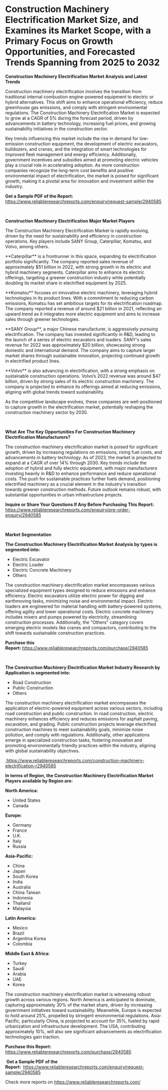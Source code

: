 <p><h1>Construction Machinery Electrification Market Size, and Examines its Market Scope, with a Primary Focus on Growth Opportunities, and Forecasted Trends Spanning from 2025 to 2032</h1></p><p><strong>Construction Machinery Electrification Market Analysis and Latest Trends</strong></p>
<p><p>Construction machinery electrification involves the transition from traditional internal combustion engine-powered equipment to electric or hybrid alternatives. This shift aims to enhance operational efficiency, reduce greenhouse gas emissions, and comply with stringent environmental regulations. The Construction Machinery Electrification Market is expected to grow at a CAGR of 5% during the forecast period, driven by advancements in battery technology, increasing fuel prices, and growing sustainability initiatives in the construction sector.</p><p>Key trends influencing this market include the rise in demand for low-emission construction equipment, the development of electric excavators, bulldozers, and cranes, and the integration of smart technologies for improved fleet management and energy efficiency. Additionally, government incentives and subsidies aimed at promoting electric vehicles play a crucial role in accelerating adoption. As more construction companies recognize the long-term cost benefits and positive environmental impact of electrification, the market is poised for significant growth, making it a pivotal area for innovation and investment within the industry.</p></p>
<p><strong>Get a Sample PDF of the Report:&nbsp;</strong> <a href="https://www.reliableresearchreports.com/enquiry/request-sample/2940585?utm_campaign=3183&utm_medium=2&utm_source=Github&utm_content=ia&utm_term=15032025&utm_id=construction-machinery-electrification">https://www.reliableresearchreports.com/enquiry/request-sample/2940585</a></p>
<p>&nbsp;</p>
<p><strong>Construction Machinery Electrification Major Market Players</strong></p>
<p><p>The Construction Machinery Electrification Market is rapidly evolving, driven by the need for sustainability and efficiency in construction operations. Key players include SANY Group, Caterpillar, Komatsu, and Volvo, among others.</p><p>**Caterpillar** is a frontrunner in this space, expanding its electrification portfolio significantly. The company reported sales revenue of approximately $51 billion in 2022, with strong growth in its electric and hybrid machinery segments. Caterpillar aims to enhance its electric offerings, targeting a greener construction industry while potentially doubling its market share in electrified equipment by 2025.</p><p>**Komatsu** focuses on innovative electric machinery, leveraging hybrid technologies in its product lines. With a commitment to reducing carbon emissions, Komatsu has set ambitious targets for its electrification roadmap. The company reported a revenue of around $21 billion in 2021, reflecting an upward trend as it integrates more electric equipment and aims to increase sales through greener technologies.</p><p>**SANY Group**, a major Chinese manufacturer, is aggressively pursuing electrification. The company has invested significantly in R&D, leading to the launch of a series of electric excavators and loaders. SANY's sales revenue for 2022 was approximately $20 billion, showcasing strong domestic and international demand. The company aims to capture larger market shares through sustainable innovation, projecting continued growth in electrified product lines.</p><p>**Volvo** is also advancing in electrification, with a strong emphasis on sustainable construction operations. Volvo’s 2022 revenue was around $47 billion, driven by strong sales of its electric construction machinery. The company is projected to enhance its offerings aimed at reducing emissions, aligning with global trends toward sustainability.</p><p>As the competitive landscape evolves, these companies are well-positioned to capture growth in the electrification market, potentially reshaping the construction machinery sector by 2030.</p></p>
<p>&nbsp;</p>
<p><strong>What Are The Key Opportunities For Construction Machinery Electrification Manufacturers?</strong></p>
<p><p>The construction machinery electrification market is poised for significant growth, driven by increasing regulations on emissions, rising fuel costs, and advancements in battery technology. As of 2023, the market is projected to expand at a CAGR of over 14% through 2030. Key trends include the adoption of hybrid and fully electric equipment, with major manufacturers investing heavily in R&D to enhance performance and reduce operational costs. The push for sustainable practices further fuels demand, positioning electrified machinery as a crucial element in the industry's transition towards greener construction methods. Future outlook remains robust, with substantial opportunities in urban infrastructure projects.</p></p>
<p><strong>Inquire or Share Your Questions If Any Before Purchasing This Report:</strong> <a href="https://www.reliableresearchreports.com/enquiry/pre-order-enquiry/2940585?utm_campaign=3183&utm_medium=2&utm_source=Github&utm_content=ia&utm_term=15032025&utm_id=construction-machinery-electrification">https://www.reliableresearchreports.com/enquiry/pre-order-enquiry/2940585</a></p>
<p>&nbsp;</p>
<p><strong>Market Segmentation</strong></p>
<p><strong>The Construction Machinery Electrification Market Analysis by types is segmented into:</strong></p>
<p><ul><li>Electric Excavator</li><li>Electric Loader</li><li>Electric Concrete Machinery</li><li>Others</li></ul></p>
<p><p>The construction machinery electrification market encompasses various specialized equipment types designed to reduce emissions and enhance efficiency. Electric excavators utilize electric power for digging and earthmoving tasks, minimizing noise and environmental impact. Electric loaders are engineered for material handling with battery-powered systems, offering agility and lower operational costs. Electric concrete machinery includes mixers and pumps powered by electricity, streamlining construction processes. Additionally, the "Others" category covers emerging electric models like cranes and compactors, contributing to the shift towards sustainable construction practices.</p></p>
<p><strong>Purchase this Report:&nbsp;</strong><a href="https://www.reliableresearchreports.com/purchase/2940585?utm_campaign=3183&utm_medium=2&utm_source=Github&utm_content=ia&utm_term=15032025&utm_id=construction-machinery-electrification">https://www.reliableresearchreports.com/purchase/2940585</a></p>
<p>&nbsp;</p>
<p><strong>The Construction Machinery Electrification Market Industry Research by Application is segmented into:</strong></p>
<p><ul><li>Road Construction</li><li>Public Construction</li><li>Others</li></ul></p>
<p><p>The construction machinery electrification market encompasses the application of electric-powered equipment across various sectors, including road construction and public construction. In road construction, electric machinery enhances efficiency and reduces emissions for asphalt paving, excavation, and grading. Public construction projects leverage electrified construction machines to meet sustainability goals, minimize noise pollution, and comply with regulations. Additionally, other applications emerge in specialized construction tasks, fostering innovation and promoting environmentally friendly practices within the industry, aligning with global sustainability objectives.</p></p>
<p><a href="https://www.reliableresearchreports.com/construction-machinery-electrification-r2940585?utm_campaign=3183&utm_medium=2&utm_source=Github&utm_content=ia&utm_term=15032025&utm_id=construction-machinery-electrification">&nbsp;https://www.reliableresearchreports.com/construction-machinery-electrification-r2940585</a></p>
<p><strong>In terms of Region, the Construction Machinery Electrification Market Players available by Region are:</strong></p>
<p>
    <p> <strong> North America: </strong>
        <ul>
            <li>United States</li>
            <li>Canada</li>
        </ul>
        </p> 
    <p> <strong> Europe: </strong>
        <ul>
            <li>Germany</li>
            <li>France</li>
            <li>U.K.</li>
            <li>Italy</li>
            <li>Russia</li>
        </ul>
        </p> 
    <p> <strong> Asia-Pacific: </strong>
        <ul>
            <li>China</li>
            <li>Japan</li>
            <li>South Korea</li>
            <li>India</li>
            <li>Australia</li>
            <li>China Taiwan</li>
            <li>Indonesia</li>
            <li>Thailand</li>
            <li>Malaysia</li>
        </ul>
        </p> 
    <p> <strong> Latin America: </strong>
        <ul>
            <li>Mexico</li>
            <li>Brazil</li>
            <li>Argentina Korea</li>
            <li>Colombia</li>
        </ul>
        </p> 
    <p> <strong> Middle East & Africa: </strong>
        <ul>
            <li>Turkey</li>
            <li>Saudi</li>
            <li>Arabia</li>
            <li>UAE</li>
            <li>Korea</li>
        </ul>
    </p>
    </p>
<p><p>The construction machinery electrification market is witnessing robust growth across various regions. North America is anticipated to dominate, capturing approximately 30% of the market share, driven by increasing government initiatives toward sustainability. Meanwhile, Europe is expected to hold around 25%, propelled by stringent environmental regulations. Asia-Pacific, particularly China, is projected to account for 35%, fueled by rapid urbanization and infrastructure development. The USA, contributing approximately 10%, will also see significant advancements as electrification technologies gain traction.</p></p>
<p><strong>Purchase this Report: </strong><a href="https://www.reliableresearchreports.com/purchase/2940585?utm_campaign=3183&utm_medium=2&utm_source=Github&utm_content=ia&utm_term=15032025&utm_id=construction-machinery-electrification">https://www.reliableresearchreports.com/purchase/2940585</a></p>
<p>&nbsp;<strong>Get a Sample PDF of the Report:&nbsp;&nbsp;</strong><a href="https://www.reliableresearchreports.com/enquiry/request-sample/2940585?utm_campaign=3183&utm_medium=2&utm_source=Github&utm_content=ia&utm_term=15032025&utm_id=construction-machinery-electrification">https://www.reliableresearchreports.com/enquiry/request-sample/2940585</a></p>
<p><strong></strong></p>
<p>Check more reports on <a href="https://www.reliableresearchreports.com/?utm_campaign=3183&utm_medium=2&utm_source=Github&utm_content=ia&utm_term=15032025&utm_id=construction-machinery-electrification">https://www.reliableresearchreports.com/</a></p>